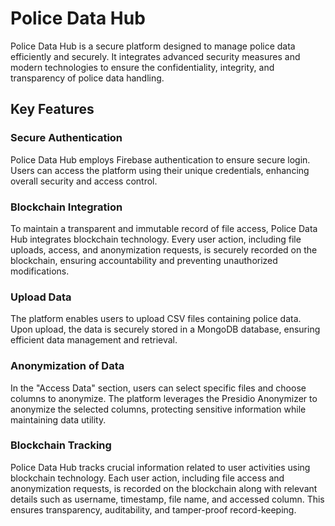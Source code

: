 # Police Data Hub

Police Data Hub is a secure platform designed to manage police data efficiently and securely. It integrates advanced security measures and modern technologies to ensure the confidentiality, integrity, and transparency of police data handling.

## Key Features

### Secure Authentication

Police Data Hub employs Firebase authentication to ensure secure login. Users can access the platform using their unique credentials, enhancing overall security and access control.

### Blockchain Integration

To maintain a transparent and immutable record of file access, Police Data Hub integrates blockchain technology. Every user action, including file uploads, access, and anonymization requests, is securely recorded on the blockchain, ensuring accountability and preventing unauthorized modifications.

### Upload Data

The platform enables users to upload CSV files containing police data. Upon upload, the data is securely stored in a MongoDB database, ensuring efficient data management and retrieval.

### Anonymization of Data

In the "Access Data" section, users can select specific files and choose columns to anonymize. The platform leverages the Presidio Anonymizer to anonymize the selected columns, protecting sensitive information while maintaining data utility.

### Blockchain Tracking

Police Data Hub tracks crucial information related to user activities using blockchain technology. Each user action, including file access and anonymization requests, is recorded on the blockchain along with relevant details such as username, timestamp, file name, and accessed column. This ensures transparency, auditability, and tamper-proof record-keeping.
